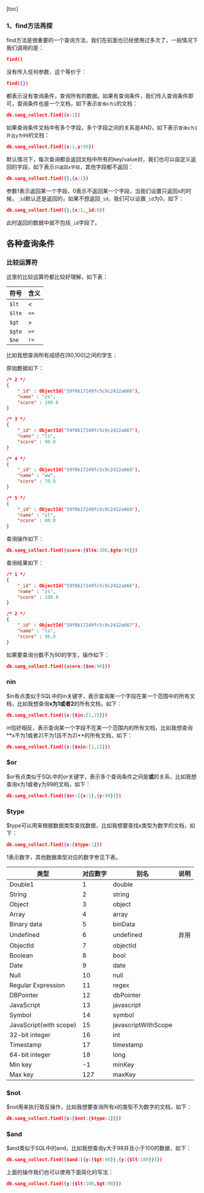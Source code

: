 [toc]

### 1、find方法再探

find方法是很重要的一个查询方法，我们在前面也已经使用过多次了，一般情况下我们调用的是：

```json
find()
```

没有传入任何参数，这个等价于：

```json
find({})
```

都表示没有查询条件，查询所有的数据。如果有查询条件，我们传入查询条件即可，查询条件也是一个文档，如下表示`查询x为1`的文档：

```json
db.sang_collect.find({x:1})
```

如果查询条件文档中有多个字段，多个字段之间的关系是AND，如下表示`查询x为1并且y为99`的文档：

```json
db.sang_collect.find({x:1,y:99})
```

默认情况下，每次查询都会返回文档中所有的key/value对，我们也可以自定义返回的字段，如下表示`只返回x字段`，其他字段都不返回：

```json
db.sang_collect.find({},{x:1})
```

参数1表示返回某一个字段，0表示不返回某一个字段，当我们设置只返回x的时候，`_id`默认还是返回的，如果不想返回`_id`，我们可以设置`_id`为0，如下：

```json
db.sang_collect.find({},{x:1,_id:0})
```

此时返回的数据中就不包括`_id`字段了。

## 各种查询条件

### 比较运算符

这里的比较运算符都比较好理解，如下表：

| 符号   | 含义 |
| ------ | ---- |
| `$lt`  | <    |
| `$lte` | `<=` |
| `$gt`  | >    |
| `$gte` | `>=` |
| `$ne`  | `!=` |

比如我想查询所有成绩在[90,100]之间的学生：

原始数据如下：

```json
/* 2 */
{
    "_id" : ObjectId("59f0b17249fc5c9c2412a666"),
    "name" : "zs",
    "score" : 100.0
}

/* 3 */
{
    "_id" : ObjectId("59f0b17249fc5c9c2412a667"),
    "name" : "ls",
    "score" : 90.0
}

/* 4 */
{
    "_id" : ObjectId("59f0b17249fc5c9c2412a668"),
    "name" : "ww",
    "score" : 70.0
}

/* 5 */
{
    "_id" : ObjectId("59f0b17249fc5c9c2412a669"),
    "name" : "zl",
    "score" : 80.0
}
```

查询操作如下：

```json
db.sang_collect.find({score:{$lte:100,$gte:90}})
```

查询结果如下：

```json
/* 1 */
{
    "_id" : ObjectId("59f0b17249fc5c9c2412a666"),
    "name" : "zs",
    "score" : 100.0
}

/* 2 */
{
    "_id" : ObjectId("59f0b17249fc5c9c2412a667"),
    "name" : "ls",
    "score" : 90.0
}
```

如果要查询分数不为90的学生，操作如下：

```json
db.sang_collect.find({score:{$ne:90}})
```

### nin

$in有点类似于SQL中的in关键字，表示查询某一个字段在某一个范围中的所有文档，比如我想查询**x为1或者2**的所有文档，如下：

```json
db.sang_collect.find({x:{$in:[1,2]}})
```

in恰好相反，表示查询某一个字段不在某一个范围内的所有文档，比如我想查询**x不为1或者2(不为1且不为2)**的所有文档，如下：

```json
db.sang_collect.find({x:{$nin:[1,2]}})
```

### $or

$or有点类似于SQL中的or关键字，表示多个查询条件之间是**或**的关系，比如我想查询x为1或者y为99的文档，如下：

```json
db.sang_collect.find({$or:[{x:1},{y:99}]})
```

### $type

$type可以用来根据数据类型查找数据，比如我想要查找x类型为数字的文档，如下：

```json
db.sang_collect.find({x:{$type:1}})
```

1表示数字，其他数据类型对应的数字参见下表。

| 类型                   | 对应数字 | 别名                | 说明 |
| ---------------------- | -------- | ------------------- | ---- |
| Double1                | 1        | double              |      |
| String                 | 2        | string              |      |
| Object                 | 3        | object              |      |
| Array                  | 4        | array               |      |
| Binary data            | 5        | binData             |      |
| Undefined              | 6        | undefined           | 弃用 |
| ObjectId               | 7        | objectId            |      |
| Boolean                | 8        | bool                |      |
| Date                   | 9        | date                |      |
| Null                   | 10       | null                |      |
| Regular Expression     | 11       | regex               |      |
| DBPointer              | 12       | dbPointer           |      |
| JavaScript             | 13       | javascript          |      |
| Symbol                 | 14       | symbol              |      |
| JavaScript(with scope) | 15       | javascriptWithScope |      |
| 32-bit integer         | 16       | int                 |      |
| Timestamp              | 17       | timestamp           |      |
| 64-bit integer         | 18       | long                |      |
| Min key                | -1       | minKey              |      |
| Max key                | 127      | maxKey              |      |

### $not

$not用来执行取反操作，比如我想要查询所有x的类型不为数字的文档，如下：

```json
db.sang_collect.find({x:{$not:{$type:1}}})
```

### $and

$and类似于SQL中的and，比如我想查询y大于98并且小于100的数据，如下：

```json
db.sang_collect.find({$and:[{y:{$gt:98}},{y:{$lt:100}}]})
```

上面的操作我们也可以使用下面简化的写法：

```json
db.sang_collect.find({y:{$lt:100,$gt:98}})
```